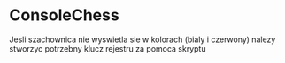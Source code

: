 # ConsoleChess
Jesli szachownica nie wyswietla sie w kolorach (bialy i czerwony) 
nalezy stworzyc potrzebny klucz rejestru za pomoca skryptu
